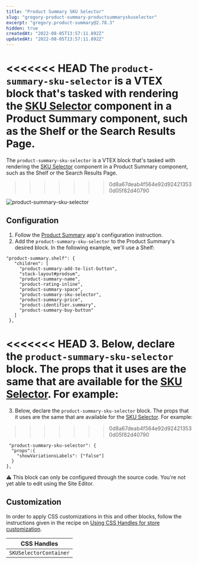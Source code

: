 ```yaml
---
title: "Product Summary SKU Selector"
slug: "gregory-product-summary-productsummaryskuselector"
excerpt: "gregory.product-summary@2.78.3"
hidden: true
createdAt: "2022-08-05T13:57:11.892Z"
updatedAt: "2022-08-05T13:57:11.892Z"
---
```

<<<<<<< HEAD
The `product-summary-sku-selector` is a VTEX block that's tasked with rendering the [SKU Selector](https://vtex.io/docs/app/binnecomfort.store-components/sku-selector) component in a Product Summary component, such as the Shelf or the Search Results Page.
=======
The `product-summary-sku-selector` is a VTEX block that's tasked with rendering the [SKU Selector](https://developers.vtex.com/vtex-developer-docs/docs/vtex-store-components-skuselector) component in a Product Summary component, such as the Shelf or the Search Results Page.
>>>>>>> 0d8a67deab4f564e92d924213530d05f82d40790

![product-summary-sku-selector](https://user-images.githubusercontent.com/52087100/68625690-87f9a580-04b8-11ea-835d-009ac768805f.gif)

## Configuration

1. Follow the [Product Summary](https://developers.vtex.com/vtex-developer-docs/docs/vtex-product-summary) app's configuration instruction.
2. Add the `product-summary-sku-selector` to the Product Summary's desired block. In the following example, we'll use a Shelf:

```
"product-summary.shelf": {
   "children": [
     "product-summary-add-to-list-button",
     "stack-layout#prodsum",
     "product-summary-name",
     "product-rating-inline",
     "product-summary-space",
     "product-summary-sku-selector",
     "product-summary-price",
     "product-identifier.summary",
     "product-summary-buy-button"
   ]
 },
 ```
 
<<<<<<< HEAD
 3. Below, declare the `product-summary-sku-selector` block. The props that it uses are the same that are available for the [SKU Selector](https://vtex.io/docs/app/binnecomfort.store-components/sku-selector). For example:
=======
 3. Below, declare the `product-summary-sku-selector` block. The props that it uses are the same that are available for the [SKU Selector](https://developers.vtex.com/vtex-developer-docs/docs/vtex-store-components-skuselector). For example:
>>>>>>> 0d8a67deab4f564e92d924213530d05f82d40790
 
 ```
  "product-summary-sku-selector": {
   "props":{
     "showVariationsLabels": ["false"]
   }
 },
 ```
:warning: This block can only be configured through the source code. You're not yet able to edit using the Site Editor. 


## Customization

In order to apply CSS customizations in this and other blocks, follow the instructions given in the recipe on [Using CSS Handles for store customization](https://developers.vtex.com/vtex-developer-docs/docs/vtex-io-documentation-using-css-handles-for-store-customization).

| CSS Handles        |
| ------------------ |
| `SKUSelectorContainer` |